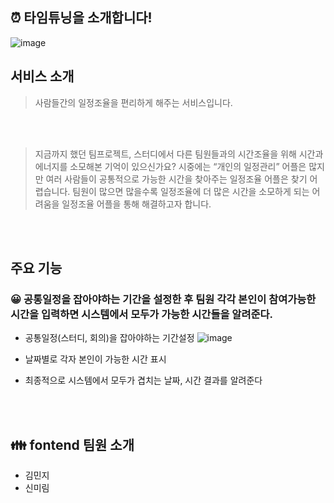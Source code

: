 
## ⏰ 타임튜닝을 소개합니다!
![image](https://github.com/TIME-TUNNING/Front-End-Android/assets/90263843/b73e62e8-26e6-4cde-9494-368a824a5aed)


## 서비스 소개



> 사람들간의 일정조율을 편리하게 해주는 서비스입니다.<br/>


<br/>
<br/>

> 지금까지 했던 팀프로젝트, 스터디에서 다른 팀원들과의 시간조율을 위해 시간과 에너지를 소모해본 기억이 있으신가요? 시중에는 “개인의 일정관리” 어플은 많지만 여러 사람들이 공통적으로 가능한 시간을 찾아주는 일정조율 어플은 찾기 어렵습니다. 팀원이 많으면 많을수록 일정조율에 더 많은 시간을 소모하게 되는 어려움을 일정조율 어플을 통해 해결하고자 합니다. <br/>


<br/>
<br/>

## 주요 기능

### 😀 공통일정을 잡아야하는 기간을 설정한 후 팀원 각각 본인이 참여가능한 시간을 입력하면 시스템에서 모두가 가능한 시간들을 알려준다.

- 공통일정(스터디, 회의)을 잡아야하는 기간설정
  ![image](https://github.com/TIME-TUNNING/Front-End-Android/assets/90263843/71629fbf-f446-4705-bc8a-c919baf5b3ac)




- 날짜별로 각자 본인이 가능한 시간 표시

- 최종적으로 시스템에서 모두가 겹치는 날짜, 시간 결과를 알려준다 
<br/>
<br/>



## 👪 fontend 팀원 소개

- 김민지
- 신미림


